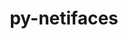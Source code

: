 ---
title: "py-netifaces"
layout: cache
categories: [package, develop-2023-06-25]
meta: {"versions": ["0.10.5"], "compilers": ["gcc@=11.1.0", "oneapi@=2023.1.0"], "oss": ["ubuntu20.04"], "platforms": ["linux"], "targets": ["ppc64le", "x86_64", "x86_64_v3"], "stacks": ["e4s", "e4s-oneapi", "e4s-power", "root"], "num_specs": 5, "num_specs_by_stack": {"e4s": 2, "root": 5, "e4s-power": 2, "e4s-oneapi": 1}}
spec_details: [{"hash": "wo6vd5ms6q4vzebzkplwqoguwuc2kjlq", "compiler": "gcc@=11.1.0", "versions": ["0.10.5"], "os": "ubuntu20.04", "platform": "linux", "target": "x86_64_v3", "variants": ["build_system=python_pip"], "stacks": ["e4s", "root"], "size": "-", "tarball": "https://binaries.spack.io/develop-2023-06-25/build_cache/linux-ubuntu20.04-x86_64_v3/gcc-11.1.0/py-netifaces-0.10.5/linux-ubuntu20.04-x86_64_v3-gcc-11.1.0-py-netifaces-0.10.5-wo6vd5ms6q4vzebzkplwqoguwuc2kjlq.spack"}, {"hash": "kdi65gndhacpri5s7y4nezkxsjxgkaim", "compiler": "gcc@=11.1.0", "versions": ["0.10.5"], "os": "ubuntu20.04", "platform": "linux", "target": "ppc64le", "variants": ["build_system=python_pip"], "stacks": ["root", "e4s-power"], "size": "-", "tarball": "https://binaries.spack.io/develop-2023-06-25/build_cache/linux-ubuntu20.04-ppc64le/gcc-11.1.0/py-netifaces-0.10.5/linux-ubuntu20.04-ppc64le-gcc-11.1.0-py-netifaces-0.10.5-kdi65gndhacpri5s7y4nezkxsjxgkaim.spack"}, {"hash": "6nqqsbhzmqfxr6az5ld3mwu7bw2glarl", "compiler": "gcc@=11.1.0", "versions": ["0.10.5"], "os": "ubuntu20.04", "platform": "linux", "target": "x86_64_v3", "variants": ["build_system=python_pip"], "stacks": ["e4s", "root"], "size": "-", "tarball": "https://binaries.spack.io/develop-2023-06-25/build_cache/linux-ubuntu20.04-x86_64_v3/gcc-11.1.0/py-netifaces-0.10.5/linux-ubuntu20.04-x86_64_v3-gcc-11.1.0-py-netifaces-0.10.5-6nqqsbhzmqfxr6az5ld3mwu7bw2glarl.spack"}, {"hash": "ydd4xoe7pus7hgfnszianhj55so2vcz2", "compiler": "gcc@=11.1.0", "versions": ["0.10.5"], "os": "ubuntu20.04", "platform": "linux", "target": "ppc64le", "variants": ["build_system=python_pip"], "stacks": ["root", "e4s-power"], "size": "-", "tarball": "https://binaries.spack.io/develop-2023-06-25/build_cache/linux-ubuntu20.04-ppc64le/gcc-11.1.0/py-netifaces-0.10.5/linux-ubuntu20.04-ppc64le-gcc-11.1.0-py-netifaces-0.10.5-ydd4xoe7pus7hgfnszianhj55so2vcz2.spack"}, {"hash": "3fmtebwi3gd7b6qhtakw6f3xz45wvax3", "compiler": "oneapi@=2023.1.0", "versions": ["0.10.5"], "os": "ubuntu20.04", "platform": "linux", "target": "x86_64", "variants": ["build_system=python_pip"], "stacks": ["root", "e4s-oneapi"], "size": "-", "tarball": "https://binaries.spack.io/develop-2023-06-25/build_cache/linux-ubuntu20.04-x86_64/oneapi-2023.1.0/py-netifaces-0.10.5/linux-ubuntu20.04-x86_64-oneapi-2023.1.0-py-netifaces-0.10.5-3fmtebwi3gd7b6qhtakw6f3xz45wvax3.spack"}]
---